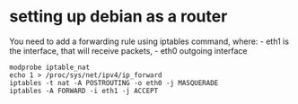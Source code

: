# setting up debian as a router 

You need to add a forwarding rule using iptables command, where:
	- eth1 is the interface, that will receive packets, 
	- eth0 outgoing interface 
```
modprobe iptable_nat
echo 1 > /proc/sys/net/ipv4/ip_forward
iptables -t nat -A POSTROUTING -o eth0 -j MASQUERADE
iptables -A FORWARD -i eth1 -j ACCEPT
```
